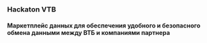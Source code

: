 ### Hackaton VTB

#### Маркетплейс данных для обеспечения удобного и безопасного обмена данными между ВТБ и компаниями партнера
